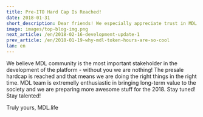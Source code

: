 ```yaml
---
title: Pre-ITO Hard Cap Is Reached!
date: 2018-01-31
short_description: Dear friends! We especially appreciate trust in MDL Talent Hub project of our early investors and supporters.
image: images/top-blog-img.png
next_article: /en/2018-02-16-development-update-1
prev_article: /en/2018-01-19-why-mdl-token-hours-are-so-cool
lan: en
---
```

 
We believe MDL community is the most important stakeholder in the development of the platform - without you we are nothing! The presale hardcap is reached and that means we are doing the right things in the right time. MDL team is extremelly enthusiastic in bringing long-term value to the society and we are preparing more awesome stuff for the 2018. Stay tuned! Stay talented!

Truly yours, MDL.life
